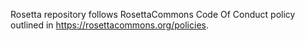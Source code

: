 Rosetta repository follows RosettaCommons Code Of Conduct policy outlined in https://rosettacommons.org/policies.

